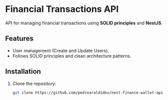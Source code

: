 # Financial Transactions API

API for managing financial transactions using **SOLID principles** and **NestJS**. 

## Features
- User management (Create and Update Users).
- Follows SOLID principles and clean architecture patterns.

## Installation

1. Clone the repository:
   ```bash
   git clone https://github.com/pedroaraldidev/nest-finance-wallet-api.git
